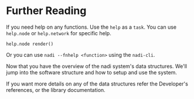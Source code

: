 # Further Reading
If you need help on any functions. Use the `help` as a `task`. You can use `help.node` or `help.network` for specific help.

```task run
help.node render()
```

Or you can use `nadi --fnhelp <function>` using the `nadi-cli`.

Now that you have the overview of the nadi system's data
structures. We'll jump into the software structure and how to setup
and use the system.

If you want more details on any of the data structures refer the
Developer's references, or the library documentation.
